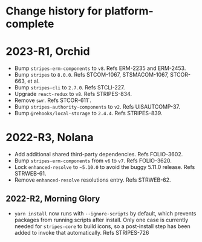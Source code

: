 # Change history for platform-complete

# 2023-R1, Orchid

* Bump `stripes-erm-components` to `v8`. Refs ERM-2235 and ERM-2453.
* Bump `stripes` to `8.0.0`. Refs STCOM-1067, STSMACOM-1067, STCOR-663, et al.
* Bump `stripes-cli` to `2.7.0`. Refs STCLI-227.
* Upgrade `react-redux` to `v8`. Refs STRIPES-834.
* Remove `swr`. Refs STCOR-611`.
* Bump `stripes-authority-components` to `v2`. Refs UISAUTCOMP-37.
* Bump `@rehooks/local-storage` to `2.4.4`. Refs STRIPES-839.

# 2022-R3, Nolana

* Add additional shared third-party dependencies. Refs FOLIO-3602.
* Bump `stripes-erm-components` from `v6` to `v7`. Refs FOLIO-3620.
* Lock `enhanced-resolve` to `~5.10.0` to avoid the buggy 5.11.0 release. Refs STRWEB-61.
* Remove `enhanced-resolve` resolutions entry. Refs STRWEB-62.

## 2022-R2, Morning Glory
* `yarn install` now runs with `--ignore-scripts` by default, which prevents packages from running scripts after install. Only one case is currently needed for `stripes-core` to build icons, so a post-install step has been added to invoke that automatically. Refs STRIPES-726
